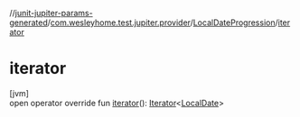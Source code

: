 //[junit-jupiter-params-generated](../../../index.md)/[com.wesleyhome.test.jupiter.provider](../index.md)/[LocalDateProgression](index.md)/[iterator](iterator.md)

# iterator

[jvm]\
open operator override fun [iterator](iterator.md)(): [Iterator](https://kotlinlang.org/api/latest/jvm/stdlib/kotlin.collections/-iterator/index.html)&lt;[LocalDate](https://docs.oracle.com/javase/8/docs/api/java/time/LocalDate.html)&gt;
